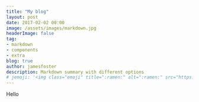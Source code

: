 ```yaml
---
title: "My blog"
layout: post
date: 2017-02-02 00:00
image: /assets/images/markdown.jpg
headerImage: false
tag:
- markdown
- components
- extra
blog: true
author: jamesfoster
description: Markdown summary with different options
# jemoji: '<img class="emoji" title=":ramen:" alt=":ramen:" src="https://assets.github.com/images/icons/emoji/unicode/1f35c.png" height="20" width="20" align="absmiddle">'
---
```


Hello
